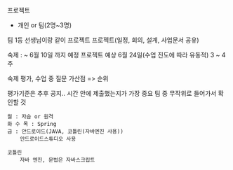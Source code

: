 프로젝트
- 개인 or 팀(2명~3명)

팀 1등 선생님이랑 같이 프로젝트
프로젝트(일정, 회의, 설계, 사업문서 공유)

숙제 : ~ 6월 10일 까지 예정
프로젝트 예상 6월 24일(수업 진도에 따라 유동적) 3 ~ 4주

숙제 평가, 수업 중 질문 가산점 => 순위

평가기준은 추후 공지..
시간 안에 제출했는지가 가장 중요
팀 중 무작위로 들어가서 확인할 것

```
월 : 자습 or 원격
화 수 목 : Spring
금 : 안드로이드(JAVA, 코틀린(자바엔진 사용))
    안드로이드스튜디오 사용

코틀린
    자바 엔진, 문법은 자바스크립트